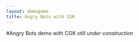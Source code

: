 ```yaml
---
layout: demogame
title: Angry Bots with CGK
---
```


#Angry Bots demo with CGK
_still under construction_

